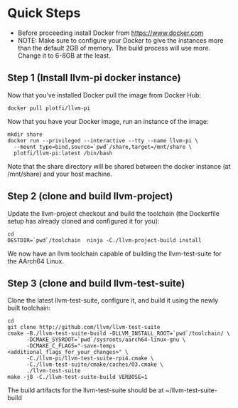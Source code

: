 # Quick Steps

* Before proceeding install Docker from https://www.docker.com 
* NOTE: Make sure to configure your Docker to give the instances more than the default 2GB of memory. The build process will use more. Change it to 6-8GB at the least. 

## Step 1 (Install llvm-pi docker instance)

Now that you've installed Docker pull the image from Docker Hub:

```
docker pull plotfi/llvm-pi
```

Now that you have your Docker image, run an instance of the image:

```
mkdir share
docker run --privileged --interactive --tty --name llvm-pi \
  --mount type=bind,source=`pwd`/share,target=/mnt/share \
  plotfi/llvm-pi:latest /bin/bash
```

Note that the share directory will be shared between the docker instance (at /mnt/share) and your host machine.

## Step 2 (clone and build llvm-project)

Update the llvm-project checkout and build the toolchain (the Dockerfile setup has already cloned and configured it for you):

```
cd
DESTDIR=`pwd`/toolchain  ninja -C./llvm-project-build install
```

We now have an llvm toolchain capable of building the llvm-test-suite for the AArch64 Linux.

## Step 3 (clone and build llvm-test-suite) 

Clone the latest llvm-test-suite, configure it, and build it using the newly built toolchain:

```
cd
git clone http://github.com/llvm/llvm-test-suite
cmake -B./llvm-test-suite-build -DLLVM_INSTALL_ROOT=`pwd`/toolchain/ \
      -DCMAKE_SYSROOT=`pwd`/sysroots/aarch64-linux-gnu \
      -DCMAKE_C_FLAGS="-save-temps <additional_flags_for_your_changes>" \
      -C./llvm-pi/llvm-test-suite-rpi4.cmake \
      -C./llvm-test-suite/cmake/caches/O3.cmake \
      ./llvm-test-suite
make -j8 -C./llvm-test-suite-build VERBOSE=1
```

The build artifacts for the llvm-test-suite should be at ~/llvm-test-suite-build

